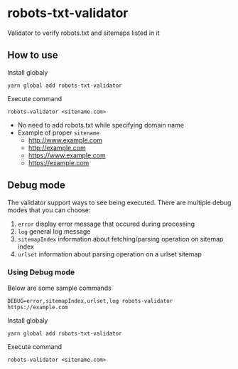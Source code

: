 # robots-txt-validator
Validator to verify robots.txt and sitemaps listed in it

## How to use
Install globaly
```
yarn global add robots-txt-validator
```
Execute command
```
robots-validator <sitename.com>
```
- No need to add robots.txt while specifying domain name
- Example of proper `sitename`
  - http://www.example.com
  - http://example.com
  - https://www.example.com
  - https://example.com

## Debug mode
The validator support ways to see being executed. There are multiple debug modes that you can choose:
1. `error` display error message that occured during processing
2. `log` general log message
3. `sitemapIndex` information about fetching/parsing operation on sitemap index
4. `urlset` information about parsing operation on a urlset sitemap

### Using Debug mode
Below are some sample commands
```
DEBUG=error,sitemapIndex,urlset,log robots-validator https://example.com
```
Install globaly
```
yarn global add robots-txt-validator
```
Execute command
```
robots-validator <sitename.com>
```
